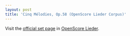```yaml
---
layout: post
title: 'Cinq Mélodies, Op.58 (OpenScore Lieder Corpus)'
---
```


Visit the [official set page] in [OpenScore Lieder].

[official set page]: https://musescore.com/openscore-lieder-corpus/sets/5099424
[OpenScore Lieder]: https://musescore.com/openscore-lieder-corpus

